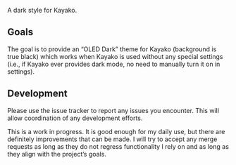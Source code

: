 A dark style for Kayako.

## Goals

The goal is to provide an “OLED Dark” theme for Kayako (background is true black) which works when Kayako is used without any special settings (i.e., if Kayako ever provides dark mode, no need to manually turn it on in settings).

## Development

Please use the issue tracker to report any issues you encounter. This will allow coordination of any development efforts.

This is a work in progress. It is good enough for my daily use, but there are definitely improvements that can be made. I will try to accept any merge requests as long as they do not regress functionality I rely on and as long as they align with the project’s goals.
